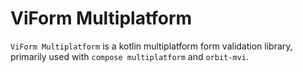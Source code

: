 # ViForm Multiplatform

`ViForm Multiplatform` is a kotlin multiplatform form validation library, primarily used with `compose multiplatform` and
`orbit-mvi`.
